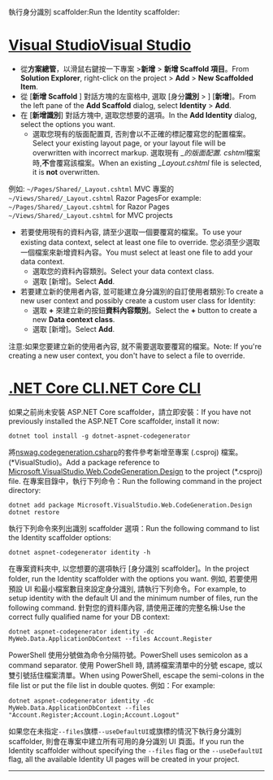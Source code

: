 <span data-ttu-id="6bbb4-101">執行身分識別 scaffolder:</span><span class="sxs-lookup"><span data-stu-id="6bbb4-101">Run the Identity scaffolder:</span></span>

# <a name="visual-studiotabvisual-studio"></a>[<span data-ttu-id="6bbb4-102">Visual Studio</span><span class="sxs-lookup"><span data-stu-id="6bbb4-102">Visual Studio</span></span>](#tab/visual-studio)

* <span data-ttu-id="6bbb4-103">從**方案總管**，以滑鼠右鍵按一下專案 >**新增** > **新增 Scaffold 項目**。</span><span class="sxs-lookup"><span data-stu-id="6bbb4-103">From **Solution Explorer**, right-click on the project > **Add** > **New Scaffolded Item**.</span></span>
* <span data-ttu-id="6bbb4-104">從 [**新增 Scaffold** ] 對話方塊的左窗格中, 選取 [身分**識別** > ] [**新增**]。</span><span class="sxs-lookup"><span data-stu-id="6bbb4-104">From the left pane of the **Add Scaffold** dialog, select **Identity** > **Add**.</span></span>
* <span data-ttu-id="6bbb4-105">在 [**新增識別**] 對話方塊中, 選取您想要的選項。</span><span class="sxs-lookup"><span data-stu-id="6bbb4-105">In the **Add Identity** dialog, select the options you want.</span></span>
  * <span data-ttu-id="6bbb4-106">選取您現有的版面配置頁, 否則會以不正確的標記覆寫您的配置檔案。</span><span class="sxs-lookup"><span data-stu-id="6bbb4-106">Select your existing layout page, or your layout file will be overwritten with incorrect markup.</span></span> <span data-ttu-id="6bbb4-107">選取現有 *\_的版面配置. cshtml*檔案時,**不**會覆寫該檔案。</span><span class="sxs-lookup"><span data-stu-id="6bbb4-107">When an existing *\_Layout.cshtml* file is selected, it is **not** overwritten.</span></span>

 <span data-ttu-id="6bbb4-108">例如: `~/Pages/Shared/_Layout.cshtml` MVC 專案的`~/Views/Shared/_Layout.cshtml` Razor Pages</span><span class="sxs-lookup"><span data-stu-id="6bbb4-108">For example: `~/Pages/Shared/_Layout.cshtml` for Razor Pages `~/Views/Shared/_Layout.cshtml` for MVC projects</span></span>
* <span data-ttu-id="6bbb4-109">若要使用現有的資料內容, 請至少選取一個要覆寫的檔案。</span><span class="sxs-lookup"><span data-stu-id="6bbb4-109">To use your existing data context, select at least one file to override.</span></span> <span data-ttu-id="6bbb4-110">您必須至少選取一個檔案來新增資料內容。</span><span class="sxs-lookup"><span data-stu-id="6bbb4-110">You must select at least one file to add your data context.</span></span>
  * <span data-ttu-id="6bbb4-111">選取您的資料內容類別。</span><span class="sxs-lookup"><span data-stu-id="6bbb4-111">Select your data context class.</span></span>
  * <span data-ttu-id="6bbb4-112">選取 [新增]。</span><span class="sxs-lookup"><span data-stu-id="6bbb4-112">Select **Add**.</span></span>
* <span data-ttu-id="6bbb4-113">若要建立新的使用者內容, 並可能建立身分識別的自訂使用者類別:</span><span class="sxs-lookup"><span data-stu-id="6bbb4-113">To create a new user context and possibly create a custom user class for Identity:</span></span>
  * <span data-ttu-id="6bbb4-114">選取  **+** 來建立新的按鈕**資料內容類別**。</span><span class="sxs-lookup"><span data-stu-id="6bbb4-114">Select the **+** button to create a new **Data context class**.</span></span>
  * <span data-ttu-id="6bbb4-115">選取 [新增]。</span><span class="sxs-lookup"><span data-stu-id="6bbb4-115">Select **Add**.</span></span>

<span data-ttu-id="6bbb4-116">注意:如果您要建立新的使用者內容, 就不需要選取要覆寫的檔案。</span><span class="sxs-lookup"><span data-stu-id="6bbb4-116">Note: If you're creating a new user context, you don't have to select a file to override.</span></span>

# <a name="net-core-clitabnetcore-cli"></a>[<span data-ttu-id="6bbb4-117">.NET Core CLI</span><span class="sxs-lookup"><span data-stu-id="6bbb4-117">.NET Core CLI</span></span>](#tab/netcore-cli)

<span data-ttu-id="6bbb4-118">如果之前尚未安裝 ASP.NET Core scaffolder，請立即安裝：</span><span class="sxs-lookup"><span data-stu-id="6bbb4-118">If you have not previously installed the ASP.NET Core scaffolder, install it now:</span></span>

```dotnetcli
dotnet tool install -g dotnet-aspnet-codegenerator
```

<span data-ttu-id="6bbb4-119">將[nswag.codegeneration.csharp](https://www.nuget.org/packages/Microsoft.VisualStudio.Web.CodeGeneration.Design/)的套件參考新增至專案 (.csproj) 檔案。 (\*VisualStudio)。</span><span class="sxs-lookup"><span data-stu-id="6bbb4-119">Add a package reference to [Microsoft.VisualStudio.Web.CodeGeneration.Design](https://www.nuget.org/packages/Microsoft.VisualStudio.Web.CodeGeneration.Design/) to the project (\*.csproj) file.</span></span> <span data-ttu-id="6bbb4-120">在專案目錄中，執行下列命令：</span><span class="sxs-lookup"><span data-stu-id="6bbb4-120">Run the following command in the project directory:</span></span>

```dotnetcli
dotnet add package Microsoft.VisualStudio.Web.CodeGeneration.Design
dotnet restore
```

<span data-ttu-id="6bbb4-121">執行下列命令來列出識別 scaffolder 選項：</span><span class="sxs-lookup"><span data-stu-id="6bbb4-121">Run the following command to list the Identity scaffolder options:</span></span>

```dotnetcli
dotnet aspnet-codegenerator identity -h
```

<span data-ttu-id="6bbb4-122">在專案資料夾中, 以您想要的選項執行 [身分識別 scaffolder]。</span><span class="sxs-lookup"><span data-stu-id="6bbb4-122">In the project folder, run the Identity scaffolder with the options you want.</span></span> <span data-ttu-id="6bbb4-123">例如, 若要使用預設 UI 和最小檔案數目來設定身分識別, 請執行下列命令。</span><span class="sxs-lookup"><span data-stu-id="6bbb4-123">For example, to setup identity with the default UI and the minimum number of files, run the following command.</span></span> <span data-ttu-id="6bbb4-124">針對您的資料庫內容, 請使用正確的完整名稱:</span><span class="sxs-lookup"><span data-stu-id="6bbb4-124">Use the correct fully qualified name for your DB context:</span></span>

```dotnetcli
dotnet aspnet-codegenerator identity -dc MyWeb.Data.ApplicationDbContext --files Account.Register
```

<span data-ttu-id="6bbb4-125">PowerShell 使用分號做為命令分隔符號。</span><span class="sxs-lookup"><span data-stu-id="6bbb4-125">PowerShell uses semicolon as a command separator.</span></span> <span data-ttu-id="6bbb4-126">使用 PowerShell 時, 請將檔案清單中的分號 escape, 或以雙引號括住檔案清單。</span><span class="sxs-lookup"><span data-stu-id="6bbb4-126">When using PowerShell, escape the semi-colons in the file list or put the file list in double quotes.</span></span> <span data-ttu-id="6bbb4-127">例如：</span><span class="sxs-lookup"><span data-stu-id="6bbb4-127">For example:</span></span>

```dotnetcli
dotnet aspnet-codegenerator identity -dc MyWeb.Data.ApplicationDbContext --files "Account.Register;Account.Login;Account.Logout"
```

<span data-ttu-id="6bbb4-128">如果您在未指定`--files`旗標`--useDefaultUI`或旗標的情況下執行身分識別 scaffolder, 則會在專案中建立所有可用的身分識別 UI 頁面。</span><span class="sxs-lookup"><span data-stu-id="6bbb4-128">If you run the Identity scaffolder without specifying the `--files` flag or the `--useDefaultUI` flag, all the available Identity UI pages will be created in your project.</span></span>

---

